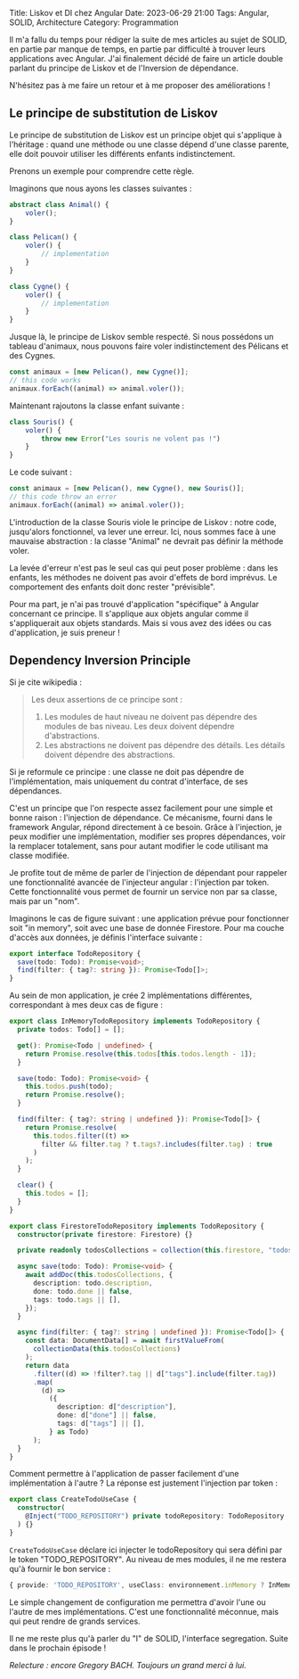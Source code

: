 Title: Liskov et DI chez Angular
Date: 2023-06-29 21:00
Tags: Angular, SOLID, Architecture
Category: Programmation

Il m'a fallu du temps pour rédiger la suite de mes articles au sujet de SOLID, en partie par manque de temps, en partie par difficulté à trouver leurs applications avec Angular. J'ai finalement décidé de faire un article double parlant du principe de Liskov et de l'Inversion de dépendance.

N'hésitez pas à me faire un retour et à me proposer des améliorations !

## Le principe de substitution de Liskov

Le principe de substitution de Liskov est un principe objet qui s'applique à l'héritage : quand une méthode ou une classe dépend d'une classe parente, elle doit pouvoir utiliser les différents enfants indistinctement.

Prenons un exemple pour comprendre cette règle.

Imaginons que nous ayons les classes suivantes :

```ts
abstract class Animal() {
    voler();
}

class Pelican() {
    voler() {
        // implementation
    }
}

class Cygne() {
    voler() {
        // implementation
    }
}
```

Jusque là, le principe de Liskov semble respecté. Si nous possédons un tableau d'animaux, nous pouvons faire voler indistinctement des Pélicans et des Cygnes.

```ts
const animaux = [new Pelican(), new Cygne()];
// this code works
animaux.forEach((animal) => animal.voler());
```

Maintenant rajoutons la classe enfant suivante :

```ts
class Souris() {
    voler() {
        throw new Error("Les souris ne volent pas !")
    }
}
```

Le code suivant :

```ts
const animaux = [new Pelican(), new Cygne(), new Souris()];
// this code throw an error
animaux.forEach((animal) => animal.voler());
```

L'introduction de la classe Souris viole le principe de Liskov : notre code, jusqu'alors fonctionnel, va lever une erreur. Ici, nous sommes face à une mauvaise abstraction : la classe "Animal" ne devrait pas définir la méthode voler.

La levée d'erreur n'est pas le seul cas qui peut poser problème : dans les enfants, les méthodes ne doivent pas avoir d'effets de bord imprévus. Le comportement des enfants doit donc rester "prévisible".

Pour ma part, je n'ai pas trouvé d'application "spécifique" à Angular concernant ce principe. Il s'applique aux objets angular comme il s'appliquerait aux objets standards. Mais si vous avez des idées ou cas d'application, je suis preneur !

## Dependency Inversion Principle

Si je cite wikipedia :

> Les deux assertions de ce principe sont :
>
> 1. Les modules de haut niveau ne doivent pas dépendre des modules de bas niveau. Les deux doivent dépendre d'abstractions.
> 2. Les abstractions ne doivent pas dépendre des détails. Les détails doivent dépendre des abstractions.

Si je reformule ce principe : une classe ne doit pas dépendre de l'implémentation, mais uniquement du contrat d'interface, de ses dépendances.

C'est un principe que l'on respecte assez facilement pour une simple et bonne raison : l'injection de dépendance. Ce mécanisme, fourni dans le framework Angular, répond directement à ce besoin. Grâce à l'injection, je peux modifier une implémentation, modifier ses propres dépendances, voir la remplacer totalement, sans pour autant modifier le code utilisant ma classe modifiée.

Je profite tout de même de parler de l'injection de dépendant pour rappeler une fonctionnalité avancée de l'injecteur angular : l'injection par token. Cette fonctionnalité vous permet de fournir un service non par sa classe, mais par un "nom".

Imaginons le cas de figure suivant : une application prévue pour fonctionner soit "in memory", soit avec une base de donnée Firestore. Pour ma couche d'accès aux données, je définis l'interface suivante :

```ts
export interface TodoRepository {
  save(todo: Todo): Promise<void>;
  find(filter: { tag?: string }): Promise<Todo[]>;
}
```

Au sein de mon application, je crée 2 implémentations différentes, correspondant à mes deux cas de figure :

```ts
export class InMemoryTodoRepository implements TodoRepository {
  private todos: Todo[] = [];

  get(): Promise<Todo | undefined> {
    return Promise.resolve(this.todos[this.todos.length - 1]);
  }

  save(todo: Todo): Promise<void> {
    this.todos.push(todo);
    return Promise.resolve();
  }

  find(filter: { tag?: string | undefined }): Promise<Todo[]> {
    return Promise.resolve(
      this.todos.filter((t) =>
        filter && filter.tag ? t.tags?.includes(filter.tag) : true
      )
    );
  }

  clear() {
    this.todos = [];
  }
}
```

```ts
export class FirestoreTodoRepository implements TodoRepository {
  constructor(private firestore: Firestore) {}

  private readonly todosCollections = collection(this.firestore, "todos");

  async save(todo: Todo): Promise<void> {
    await addDoc(this.todosCollections, {
      description: todo.description,
      done: todo.done || false,
      tags: todo.tags || [],
    });
  }

  async find(filter: { tag?: string | undefined }): Promise<Todo[]> {
    const data: DocumentData[] = await firstValueFrom(
      collectionData(this.todosCollections)
    );
    return data
      .filter((d) => !filter?.tag || d["tags"].include(filter.tag))
      .map(
        (d) =>
          ({
            description: d["description"],
            done: d["done"] || false,
            tags: d["tags"] || [],
          } as Todo)
      );
  }
}
```

Comment permettre à l'application de passer facilement d'une implémentation à l'autre ? La réponse est justement l'injection par token :

```ts
export class CreateTodoUseCase {
  constructor(
    @Inject("TODO_REPOSITORY") private todoRepository: TodoRepository
  ) {}
}
```

`CreateTodoUseCase` déclare ici injecter le todoRepository qui sera défini par le token "TODO_REPOSITORY". Au niveau de mes modules, il ne me restera qu'à fournir le bon service :

```ts
{ provide: 'TODO_REPOSITORY', useClass: environnement.inMemory ? InMemoryTodoRepository : FirestoreTodoRepository },
```

Le simple changement de configuration me permettra d'avoir l'une ou l'autre de mes implémentations. C'est une fonctionnalité méconnue, mais qui peut rendre de grands services.

Il ne me reste plus qu'à parler du "I" de SOLID, l'interface segregation. Suite dans le prochain épisode !

_Relecture : encore Gregory BACH. Toujours un grand merci à lui._
